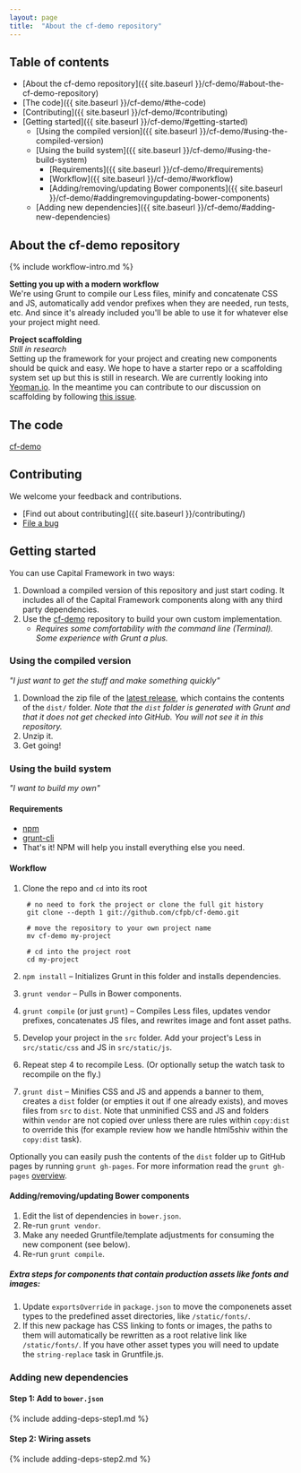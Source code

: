 ```yaml
---
layout: page
title:  "About the cf-demo repository"
---
```



## Table of contents

- [About the cf-demo repository]({{ site.baseurl }}/cf-demo/#about-the-cf-demo-repository)
- [The code]({{ site.baseurl }}/cf-demo/#the-code)
- [Contributing]({{ site.baseurl }}/cf-demo/#contributing)
- [Getting started]({{ site.baseurl }}/cf-demo/#getting-started)
  - [Using the compiled version]({{ site.baseurl }}/cf-demo/#using-the-compiled-version)
  - [Using the build system]({{ site.baseurl }}/cf-demo/#using-the-build-system)
    - [Requirements]({{ site.baseurl }}/cf-demo/#requirements)
    - [Workflow]({{ site.baseurl }}/cf-demo/#workflow)
    - [Adding/removing/updating Bower components]({{ site.baseurl }}/cf-demo/#addingremovingupdating-bower-components)
  - [Adding new dependencies]({{ site.baseurl }}/cf-demo/#adding-new-dependencies)


## About the cf-demo repository

{% include workflow-intro.md %}


**Setting you up with a modern workflow**  
We're using Grunt to compile our Less files, minify and concatenate CSS and JS,
automatically add vendor prefixes when they are needed, run tests, etc.
And since it's already included you'll be able to use it for whatever else your
project might need.


**Project scaffolding**  
*Still in research*  
Setting up the framework for your project and creating new components should be
quick and easy.
We hope to have a starter repo or a scaffolding system set up but this is still
in research.
We are currently looking into [Yeoman.io](http://yeoman.io/).
In the meantime you can contribute to our discussion on scaffolding by following
[this issue](https://github.com/cfpb/cf-demo/issues/49).


## The code

[cf-demo](https://github.com/cfpb/cf-demo)


## Contributing

We welcome your feedback and contributions.

- [Find out about contributing]({{ site.baseurl }}/contributing/)
- [File a bug](https://github.com/cfpb/cf-demo/issues/new?body=%23%23%20URL%0D%0D%0D%23%23%20Actual%20Behavior%0D%0D%0D%23%23%20Expected%20Behavior%0D%0D%0D%23%23%20Steps%20to%20Reproduce%0D%0D%0D%23%23%20Screenshot&labels=bug)


## Getting started

You can use Capital Framework in two ways:

1. Download a compiled version of this repository and just start coding.
It includes all of the Capital Framework components along with any third party
dependencies.
2. Use the [cf-demo](https://github.com/cfpb/cf-demo)
   repository to build your own custom implementation.
   * _Requires some comfortability with the command line (Terminal).
   Some experience with Grunt a plus._


### Using the compiled version

_"I just want to get the stuff and make something quickly"_

1. Download the zip file of the [latest release](https://github.com/cfpb/cf-demo/releases),
   which contains the contents of the `dist/` folder.
   _Note that the `dist` folder is generated with Grunt and that it does not
   get checked into GitHub.
   You will not see it in this repository._
2. Unzip it.
3. Get going!


### Using the build system

_"I want to build my own"_


#### Requirements

- [npm](https://npmjs.org/)
- [grunt-cli](http://gruntjs.com/getting-started)
- That's it! NPM will help you install everything else you need.


#### Workflow

1. Clone the repo and `cd` into its root
        
        # no need to fork the project or clone the full git history
        git clone --depth 1 git://github.com/cfpb/cf-demo.git

        # move the repository to your own project name
        mv cf-demo my-project

        # cd into the project root
        cd my-project
2. `npm install` – Initializes Grunt in this folder and installs dependencies.
3. `grunt vendor` – Pulls in Bower components.
4. `grunt compile` (or just `grunt`) – Compiles Less files, updates vendor prefixes,
concatenates JS files, and rewrites image and font asset paths.
5. Develop your project in the `src` folder. Add your project's Less in `src/static/css` and JS in `src/static/js`.
6. Repeat step 4 to recompile Less. (Or optionally setup the watch task to recompile on the fly.)
7. `grunt dist` – Minifies CSS and JS and appends a banner to them, creates a
`dist` folder (or empties it out if one already exists), and moves files from
`src` to `dist`.
Note that unminified CSS and JS and folders within `vendor` are not copied over
unless there are rules within `copy:dist` to override this
(for example review how we handle html5shiv within the `copy:dist` task).

Optionally you can easily push the contents of the `dist` folder up to GitHub
pages by running `grunt gh-pages`.
For more information read the `grunt gh-pages`
[overview](https://github.com/tschaub/grunt-gh-pages#overview).

#### Adding/removing/updating Bower components

1. Edit the list of dependencies in `bower.json`.
2. Re-run `grunt vendor`.
3. Make any needed Gruntfile/template adjustments for consuming the new component (see below).
4. Re-run `grunt compile`.


##### Extra steps for components that contain production assets like fonts and images:

1. Update `exportsOverride` in `package.json` to move the componenets asset types to the predefined asset
   directories, like `/static/fonts/`.
2. If this new package has CSS linking to fonts or images, the paths to them will automatically be rewritten as a
   root relative link like `/static/fonts/`. If you have other asset types you will need to update the
   `string-replace` task in Gruntfile.js.


### Adding new dependencies

#### Step 1: Add to `bower.json`

{% include adding-deps-step1.md %}

#### Step 2: Wiring assets

{% include adding-deps-step2.md %}
